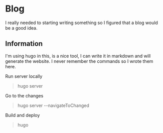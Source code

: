 # Blog

I really needed to starting writing something so I figured that a blog would be a good idea.

## Information

I'm using hugo in this, is a nice tool, I can write it in markdown and will generate the website. I never remember the commands so I wrote them here.

Run server locally

> hugo server

Go to the changes

> hugo server --navigateToChanged

Build and deploy

> hugo

